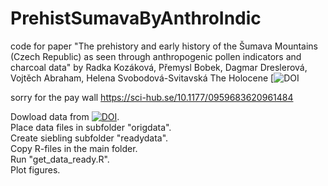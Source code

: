 # PrehistSumavaByAnthroIndic
code for paper "The prehistory and early history of the Šumava Mountains (Czech Republic) as seen through anthropogenic pollen indicators and charcoal data" by 
Radka Kozáková, Přemysl Bobek, Dagmar Dreslerová, Vojtěch Abraham, Helena Svobodová-Svitavská
The Holocene [![DOI](https://doi.org/10.1177/0959683620961484)

sorry for the pay wall
https://sci-hub.se/10.1177/0959683620961484

Dowload data from [![DOI](https://zenodo.org/badge/DOI/10.5281/zenodo.4003469.svg)](https://doi.org/10.5281/zenodo.4003469).  
Place data files in subfolder "origdata".  
Create siebling subfolder "readydata".  
Copy R-files in the main folder.  
Run "get_data_ready.R".  
Plot figures.  
